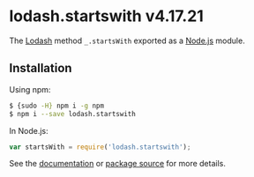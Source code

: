 # lodash.startswith v4.17.21

The [Lodash](https://lodash.com/) method `_.startsWith` exported as a [Node.js](https://nodejs.org/) module.

## Installation

Using npm:
```bash
$ {sudo -H} npm i -g npm
$ npm i --save lodash.startswith
```

In Node.js:
```js
var startsWith = require('lodash.startswith');
```

See the [documentation](https://lodash.com/docs#startsWith) or [package source](https://github.com/lodash/lodash/blob/4.17.21-npm-packages/lodash.startswith) for more details.
